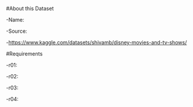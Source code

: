 #About this Dataset

  -Name:
  
  -Source:
  
  -https://www.kaggle.com/datasets/shivamb/disney-movies-and-tv-shows/


#Requirements

  -r01:
  
  -r02:
  
  -r03:
  
  -r04:
  

